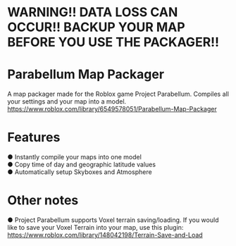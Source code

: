 # WARNING!! DATA LOSS CAN OCCUR!! BACKUP YOUR MAP BEFORE YOU USE THE PACKAGER!!

# Parabellum Map Packager
A map packager made for the Roblox game Project Parabellum. Compiles all your settings and your map into a model. https://www.roblox.com/library/6549578051/Parabellum-Map-Packager

# Features
● Instantly compile your maps into one model<br/>
● Copy time of day and geographic latitude values<br/>
● Automatically setup Skyboxes and Atmosphere

# Other notes
● Project Parabellum supports Voxel terrain saving/loading. If you would like to save your Voxel Terrain into your map, use this plugin: https://www.roblox.com/library/148042198/Terrain-Save-and-Load
